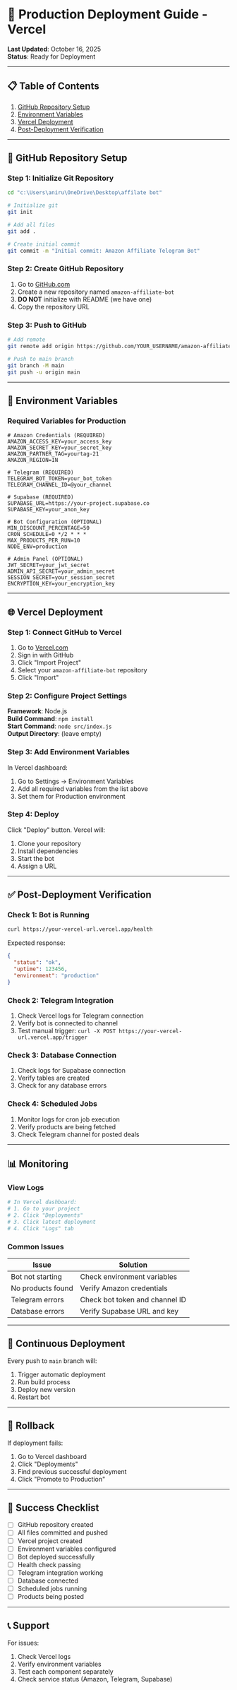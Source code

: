 # 🚀 Production Deployment Guide - Vercel

**Last Updated**: October 16, 2025  
**Status**: Ready for Deployment

---

## 📋 Table of Contents

1. [GitHub Repository Setup](#github-repository-setup)
2. [Environment Variables](#environment-variables)
3. [Vercel Deployment](#vercel-deployment)
4. [Post-Deployment Verification](#post-deployment-verification)

---

## 🔧 GitHub Repository Setup

### Step 1: Initialize Git Repository

```bash
cd "c:\Users\aniru\OneDrive\Desktop\affilate bot"

# Initialize git
git init

# Add all files
git add .

# Create initial commit
git commit -m "Initial commit: Amazon Affiliate Telegram Bot"
```

### Step 2: Create GitHub Repository

1. Go to [GitHub.com](https://github.com/new)
2. Create a new repository named `amazon-affiliate-bot`
3. **DO NOT** initialize with README (we have one)
4. Copy the repository URL

### Step 3: Push to GitHub

```bash
# Add remote
git remote add origin https://github.com/YOUR_USERNAME/amazon-affiliate-bot.git

# Push to main branch
git branch -M main
git push -u origin main
```

---

## 🔐 Environment Variables

### Required Variables for Production

```env
# Amazon Credentials (REQUIRED)
AMAZON_ACCESS_KEY=your_access_key
AMAZON_SECRET_KEY=your_secret_key
AMAZON_PARTNER_TAG=yourtag-21
AMAZON_REGION=IN

# Telegram (REQUIRED)
TELEGRAM_BOT_TOKEN=your_bot_token
TELEGRAM_CHANNEL_ID=@your_channel

# Supabase (REQUIRED)
SUPABASE_URL=https://your-project.supabase.co
SUPABASE_KEY=your_anon_key

# Bot Configuration (OPTIONAL)
MIN_DISCOUNT_PERCENTAGE=50
CRON_SCHEDULE=0 */2 * * *
MAX_PRODUCTS_PER_RUN=10
NODE_ENV=production

# Admin Panel (OPTIONAL)
JWT_SECRET=your_jwt_secret
ADMIN_API_SECRET=your_admin_secret
SESSION_SECRET=your_session_secret
ENCRYPTION_KEY=your_encryption_key
```

---

## 🌐 Vercel Deployment

### Step 1: Connect GitHub to Vercel

1. Go to [Vercel.com](https://vercel.com)
2. Sign in with GitHub
3. Click "Import Project"
4. Select your `amazon-affiliate-bot` repository
5. Click "Import"

### Step 2: Configure Project Settings

**Framework**: Node.js  
**Build Command**: `npm install`  
**Start Command**: `node src/index.js`  
**Output Directory**: (leave empty)

### Step 3: Add Environment Variables

In Vercel dashboard:
1. Go to Settings → Environment Variables
2. Add all required variables from the list above
3. Set them for Production environment

### Step 4: Deploy

Click "Deploy" button. Vercel will:
1. Clone your repository
2. Install dependencies
3. Start the bot
4. Assign a URL

---

## ✅ Post-Deployment Verification

### Check 1: Bot is Running

```bash
curl https://your-vercel-url.vercel.app/health
```

Expected response:
```json
{
  "status": "ok",
  "uptime": 123456,
  "environment": "production"
}
```

### Check 2: Telegram Integration

1. Check Vercel logs for Telegram connection
2. Verify bot is connected to channel
3. Test manual trigger: `curl -X POST https://your-vercel-url.vercel.app/trigger`

### Check 3: Database Connection

1. Check logs for Supabase connection
2. Verify tables are created
3. Check for any database errors

### Check 4: Scheduled Jobs

1. Monitor logs for cron job execution
2. Verify products are being fetched
3. Check Telegram channel for posted deals

---

## 📊 Monitoring

### View Logs

```bash
# In Vercel dashboard:
# 1. Go to your project
# 2. Click "Deployments"
# 3. Click latest deployment
# 4. Click "Logs" tab
```

### Common Issues

| Issue | Solution |
|-------|----------|
| Bot not starting | Check environment variables |
| No products found | Verify Amazon credentials |
| Telegram errors | Check bot token and channel ID |
| Database errors | Verify Supabase URL and key |

---

## 🔄 Continuous Deployment

Every push to `main` branch will:
1. Trigger automatic deployment
2. Run build process
3. Deploy new version
4. Restart bot

---

## 📝 Rollback

If deployment fails:
1. Go to Vercel dashboard
2. Click "Deployments"
3. Find previous successful deployment
4. Click "Promote to Production"

---

## 🎯 Success Checklist

- [ ] GitHub repository created
- [ ] All files committed and pushed
- [ ] Vercel project created
- [ ] Environment variables configured
- [ ] Bot deployed successfully
- [ ] Health check passing
- [ ] Telegram integration working
- [ ] Database connected
- [ ] Scheduled jobs running
- [ ] Products being posted

---

## 📞 Support

For issues:
1. Check Vercel logs
2. Verify environment variables
3. Test each component separately
4. Check service status (Amazon, Telegram, Supabase)


